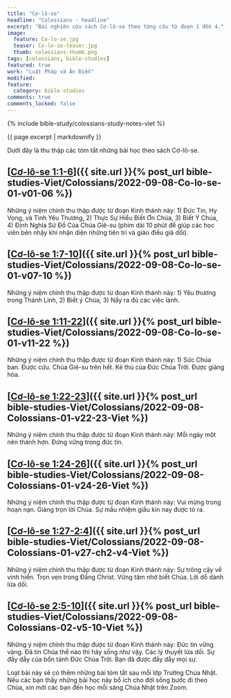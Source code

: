 ```yaml
---
title: "Cơ-lô-se"
headline: "Colossians - headline"
excerpt: "Bài nghiên cứu sách Cơ-lô-se theo từng câu từ đoạn 1 đến 4."
image: 
  feature: Co-lo-se.jpg
  teaser: Co-lo-se-teaser.jpg
  thumb: colossians-thumb.png
tags: [colossians, bible-studies]
featured: true
work: "Luật Pháp và Ân Điển"
modified:
feature:
  category: bible-studies
comments: true
comments_locked: false
---
```


{% include bible-study/colossians-study-notes-viet %}

{{ page.excerpt | markdownify }}

Dưới đây là thu thập các tóm tắt những bài học theo sách Cơ-lô-se.

##  [<u>Cơ-lô-se 1:1-6</u>]({{ site.url }}{% post_url bible-studies-Viet/Colossians/2022-09-08-Co-lo-se-01-v01-06 %})

Những ý niệm chính thu thập được từ đoạn Kinh thánh này: 1) Đức Tin, Hy Vọng, và Tình Yêu Thương, 2) Thực Sự Hiểu Biết Ơn Chúa, 3) Biết Ý Chúa, 4) Định Nghĩa Sứ Đồ Của Chúa Giê-su (phim dài 10 phút để giúp các học viên bén nhậy khi nhận diện những tiên tri và giáo điều giả dối).

##  [<u>Cơ-lô-se 1:7-10</u>]({{ site.url }}{% post_url bible-studies-Viet/Colossians/2022-09-08-Co-lo-se-01-v07-10 %})

Những ý niệm chính thu thập được từ đoạn Kinh thánh này: 1) Yêu thương trong Thánh Linh, 2) Biết ý Chúa, 3) Nẩy ra đủ các việc lành.

##  [<u>Cơ-lô-se 1:11-22</u>]({{ site.url }}{% post_url bible-studies-Viet/Colossians/2022-09-08-Co-lo-se-01-v11-22 %})

Những ý niệm chính thu thập được từ đoạn Kinh thánh này: 1) Sức Chúa ban. Được cứu. Chúa Giê-su trên hết. Kẻ thù của Đức Chúa Trời. Được giảng hòa.

##  [<u>Cơ-lô-se 1:22-23</u>]({{ site.url }}{% post_url bible-studies-Viet/Colossians/2022-09-08-Colossians-01-v22-23-Viet %})

Những ý niệm chính thu thập được từ đoạn Kinh thánh này: Mỗi ngày một nên thánh hơn. Đứng vững trong đức tin.

##  [<u>Cơ-lô-se 1:24-26</u>]({{ site.url }}{% post_url bible-studies-Viet/Colossians/2022-09-08-Colossians-01-v24-26-Viet %})

Những ý niệm chính thu thập được từ đoạn Kinh thánh này: Vui mừng trong hoạn nạn. Giảng trọn lời Chúa. Sự mầu nhiệm giấu kín nay được tỏ ra.

##  [<u>Cơ-lô-se 1:27-2:4</u>]({{ site.url }}{% post_url bible-studies-Viet/Colossians/2022-09-08-Colossians-01-v27-ch2-v4-Viet %})

Những ý niệm chính thu thập được từ đoạn Kinh thánh này: Sự trông cậy về vinh hiển. Trọn vẹn trong Đấng Christ. Vững tâm nhờ biết Chúa. Lời dỗ dành lừa dối.

##  [<u>Cơ-lô-se 2:5-10</u>]({{ site.url }}{% post_url bible-studies-Viet/Colossians/2022-09-08-Colossians-02-v5-10-Viet %})

Những ý niệm chính thu thập được từ đoạn Kinh thánh này: Đức tin vững vàng. Đã tin Chúa thể nào thì hãy sống như vậy. Các lý thuyết lừa dối. Sự đầy dẫy của bổn tánh Đức Chúa Trời. Bạn đã được đầy dẫy mọi sự.

Loạt bài này sẽ có thêm những bài tóm tắt sau mỗi lớp Trường Chúa Nhật. Nếu các bạn thấy những bài học này bổ ích cho đời sống bước đi theo Chúa, xin mời các bạn đến học mỗi sáng Chúa Nhật trên Zoom.

